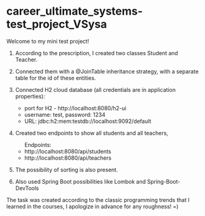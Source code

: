 # career_ultimate_systems-test_project_VSysa

Welcome to my mini test project!

1) According to the prescription, I created two classes Student and Teacher.
2) Connected them with a @JoinTable inheritance strategy, with a separate table for the id of these entities.
3) Connected H2 cloud database (all credentials are in application properties):

     - port for H2 - http://localhost:8080/h2-ui
     - username: test, password: 1234
     - URL: jdbc:h2:mem:testdb://localhost:9092/default
   
4) Created two endpoints to show all students and all teachers,

      <ul>Endpoints:
      <li> http://localhost:8080/api/students</li>
      <li> http://localhost:8080/api/teachers</li>
       </ul>

5) The possibility of sorting is also present.
6) Also used Spring Boot possibilities like Lombok and Spring-Boot-DevTools

The task was created according to the classic programming trends that I learned in the courses,
I apologize in advance for any roughness! =)

